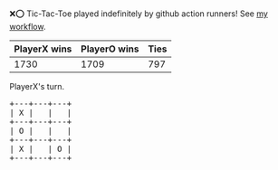 :x::o: Tic-Tac-Toe played indefinitely by github action runners! See [my workflow](.github/workflows/play.yaml).

|PlayerX wins|PlayerO wins|Ties|
|-|-|-|
|1730|1709|797|

PlayerX's turn.

<pre>
+---+---+---+
| X |   |   |
+---+---+---+
| O |   |   |
+---+---+---+
| X |   | O |
+---+---+---+
</pre>